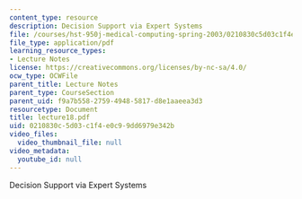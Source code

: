 ```yaml
---
content_type: resource
description: Decision Support via Expert Systems
file: /courses/hst-950j-medical-computing-spring-2003/0210830c5d03c1f4e0c99dd6979e342b_lecture18.pdf
file_type: application/pdf
learning_resource_types:
- Lecture Notes
license: https://creativecommons.org/licenses/by-nc-sa/4.0/
ocw_type: OCWFile
parent_title: Lecture Notes
parent_type: CourseSection
parent_uid: f9a7b558-2759-4948-5817-d8e1aaeea3d3
resourcetype: Document
title: lecture18.pdf
uid: 0210830c-5d03-c1f4-e0c9-9dd6979e342b
video_files:
  video_thumbnail_file: null
video_metadata:
  youtube_id: null
---
```

Decision Support via Expert Systems